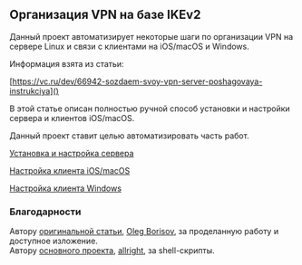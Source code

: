 ## Организация VPN на базе IKEv2

Данный проект автоматизирует некоторые шаги по организации VPN на сервере Linux и связи с клиентами на iOS/macOS и 
Windows.

Информация взята из статьи:

[https://vc.ru/dev/66942-sozdaem-svoy-vpn-server-poshagovaya-instrukciya]()

В этой статье описан полностью ручной способ установки и настройки сервера и клиентов iOS/macOS.

Данный проект ставит целью автоматизировать часть работ.

[Установка и настройка сервера](https://chemandante.github.io/vpn_ikev2/server.html)

[Настройка клиента iOS/macOS](https://chemandante.github.io/vpn_ikev2/ios.html)

[Настройка клиента Windows](https://chemandante.github.io/vpn_ikev2/win.html)

### Благодарности

Автору [оригинальной статьи](https://vc.ru/dev/66942-sozdaem-svoy-vpn-server-poshagovaya-instrukciya), [Oleg Borisov](https://vc.ru/u/68882-oleg-borisov), за проделанную работу и доступное 
изложение.  
Автору [основного проекта](https://github.com/allright/vpn_ikev2), [allright](https://github.com/allright), за 
shell-скрипты.
